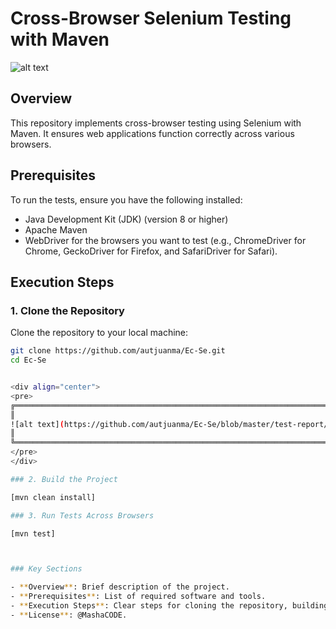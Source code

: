 # Cross-Browser Selenium Testing with Maven

![alt text](https://github.com/autjuanma/Ec-Se/blob/master/test-report/9876567890.jpg)


## Overview

This repository implements cross-browser testing using Selenium with Maven. It ensures web applications function correctly across various browsers.

## Prerequisites

To run the tests, ensure you have the following installed:

- Java Development Kit (JDK) (version 8 or higher)
- Apache Maven
- WebDriver for the browsers you want to test (e.g., ChromeDriver for Chrome, GeckoDriver for Firefox, and SafariDriver for Safari).

## Execution Steps

### 1. Clone the Repository

Clone the repository to your local machine:

```bash
git clone https://github.com/autjuanma/Ec-Se.git
cd Ec-Se


<div align="center">
<pre>
╔═════════════════════════════════════════════════════════════════════════════════╗
║                                                                                 ║
![alt text](https://github.com/autjuanma/Ec-Se/blob/master/test-report/7657890.png)
║                                                                                 ║
╚═════════════════════════════════════════════════════════════════════════════════╝
</pre>
</div>

### 2. Build the Project

[mvn clean install]

### 3. Run Tests Across Browsers

[mvn test]



### Key Sections

- **Overview**: Brief description of the project.
- **Prerequisites**: List of required software and tools.
- **Execution Steps**: Clear steps for cloning the repository, building the project, running tests, and viewing results.
- **License**: @MashaCODE.






